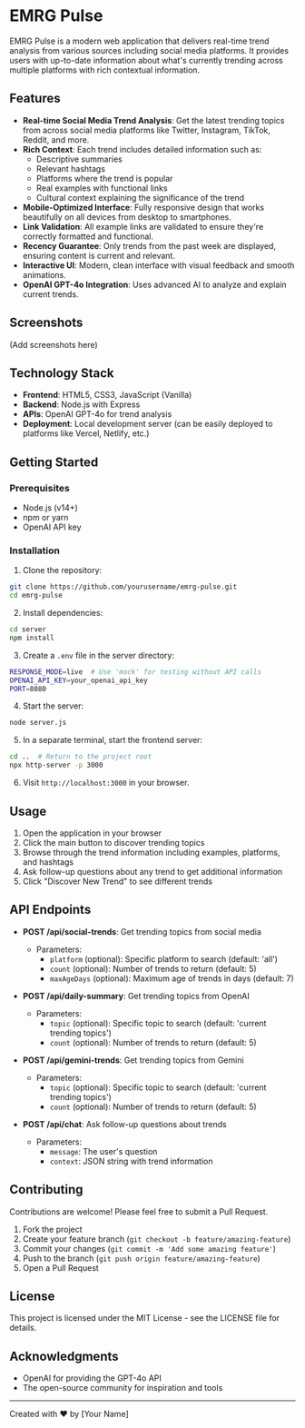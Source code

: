 # EMRG Pulse

EMRG Pulse is a modern web application that delivers real-time trend analysis from various sources including social media platforms. It provides users with up-to-date information about what's currently trending across multiple platforms with rich contextual information.

## Features

- **Real-time Social Media Trend Analysis**: Get the latest trending topics from across social media platforms like Twitter, Instagram, TikTok, Reddit, and more.
- **Rich Context**: Each trend includes detailed information such as:
  - Descriptive summaries
  - Relevant hashtags
  - Platforms where the trend is popular
  - Real examples with functional links
  - Cultural context explaining the significance of the trend
- **Mobile-Optimized Interface**: Fully responsive design that works beautifully on all devices from desktop to smartphones.
- **Link Validation**: All example links are validated to ensure they're correctly formatted and functional.
- **Recency Guarantee**: Only trends from the past week are displayed, ensuring content is current and relevant.
- **Interactive UI**: Modern, clean interface with visual feedback and smooth animations.
- **OpenAI GPT-4o Integration**: Uses advanced AI to analyze and explain current trends.

## Screenshots

(Add screenshots here)

## Technology Stack

- **Frontend**: HTML5, CSS3, JavaScript (Vanilla)
- **Backend**: Node.js with Express
- **APIs**: OpenAI GPT-4o for trend analysis
- **Deployment**: Local development server (can be easily deployed to platforms like Vercel, Netlify, etc.)

## Getting Started

### Prerequisites

- Node.js (v14+)
- npm or yarn
- OpenAI API key

### Installation

1. Clone the repository:
```bash
git clone https://github.com/yourusername/emrg-pulse.git
cd emrg-pulse
```

2. Install dependencies:
```bash
cd server
npm install
```

3. Create a `.env` file in the server directory:
```bash
RESPONSE_MODE=live  # Use 'mock' for testing without API calls
OPENAI_API_KEY=your_openai_api_key
PORT=8080
```

4. Start the server:
```bash
node server.js
```

5. In a separate terminal, start the frontend server:
```bash
cd ..  # Return to the project root
npx http-server -p 3000
```

6. Visit `http://localhost:3000` in your browser.

## Usage

1. Open the application in your browser
2. Click the main button to discover trending topics
3. Browse through the trend information including examples, platforms, and hashtags
4. Ask follow-up questions about any trend to get additional information
5. Click "Discover New Trend" to see different trends

## API Endpoints

- **POST /api/social-trends**: Get trending topics from social media
  - Parameters:
    - `platform` (optional): Specific platform to search (default: 'all')
    - `count` (optional): Number of trends to return (default: 5)
    - `maxAgeDays` (optional): Maximum age of trends in days (default: 7)

- **POST /api/daily-summary**: Get trending topics from OpenAI
  - Parameters:
    - `topic` (optional): Specific topic to search (default: 'current trending topics')
    - `count` (optional): Number of trends to return (default: 5)

- **POST /api/gemini-trends**: Get trending topics from Gemini
  - Parameters:
    - `topic` (optional): Specific topic to search (default: 'current trending topics')
    - `count` (optional): Number of trends to return (default: 5)

- **POST /api/chat**: Ask follow-up questions about trends
  - Parameters:
    - `message`: The user's question
    - `context`: JSON string with trend information

## Contributing

Contributions are welcome! Please feel free to submit a Pull Request.

1. Fork the project
2. Create your feature branch (`git checkout -b feature/amazing-feature`)
3. Commit your changes (`git commit -m 'Add some amazing feature'`)
4. Push to the branch (`git push origin feature/amazing-feature`)
5. Open a Pull Request

## License

This project is licensed under the MIT License - see the LICENSE file for details.

## Acknowledgments

- OpenAI for providing the GPT-4o API
- The open-source community for inspiration and tools

---

Created with ❤️ by [Your Name]